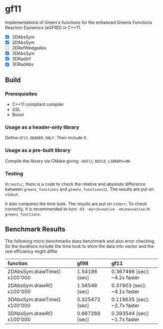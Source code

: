 # gf11

Implementations of Green's functions for the enhanced Greens Functions Reaction Dynamics (eGFRD) in C++11.

- [x] 2DAbsSym
- [x] 2DAbsSym
- [ ] 2DRefWedgeAbs
- [x] 3DAbsSym
- [x] 3DRadInf
- [x] 3DRadAbs

## Build

### Prerequisites

- C++11 compliant compiler
- GSL
- Boost

### Usage as a header-only library

Define `GF11_HEADER_ONLY`. Then include it.

### Usage as a pre-built library

Compile the library via CMake giving `-DGF11_BUILD_LIBRARY=ON`.

### Testing

In `tests/`, there is a code to check the relative and absolute difference between
`greens_functions` and `greens_functions11`. The results are put on `stdout`.

It also compares the time took. The results are put on `stderr`.
To check correctly, it is recommended to turn `-O3 -march=native -mtune=native`
in `greens_functions`.

## Benchmark Results

The following micro benchmarks does benchmark and also error checking.
So the durations include the time took to store the data into vector and the
real efficiency might differ.

| function                     | gf98           | gf11                         |
|:-----------------------------|:---------------|:-----------------------------|
| 2DAbsSym.drawTime() x100'000 | 1.54186  [sec] | 0.367498 [sec]: ~4.2x faster |
| 2DAbsSym.drawR()    x100'000 | 1.56546  [sec] | 0.37903  [sec]: ~4.1x faster |
| 3DAbsSym.drawTime() x100'000 | 0.325472 [sec] | 0.118635 [sec]: ~2.7x faster |
| 3DAbsSym.drawR()    x100'000 | 0.667269 [sec] | 0.393544 [sec]: ~1.7x faster |
